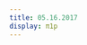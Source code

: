 ```yaml
---
title: 05.16.2017
display: π1p
---
```

<script src="../js/controls/DeviceOrientationControls.js"></script>
<script src="../js/controls/OrbitControls.js"></script>
<script src="../js/effects/StereoEffect.js"></script>
<script src="../js/utils/orientation.js"></script>

<script id="vertexShader" type="x-shader/x-vertex">
	varying float depth;
	varying vec3 v_pos;
	uniform float center_x;
	uniform float center_y;
	uniform float time;

	void main() {

		float scale = (sin(time*0.2)+1.0)*.01 + .004;
		float height = 200.0;
		vec3 vertex = position;

		vertex.z += exp(-(pow((vertex.x-center_x)*scale, 2.0) + pow((vertex.y-center_y)*scale, 2.0))) * height;
		vec4 cs_pos = projectionMatrix * modelViewMatrix * vec4( vertex, 1.0 );
		depth = cs_pos.z * .001;

		v_pos = vertex;
		gl_Position = cs_pos;
	}
</script>

<script id="fragmentShader" type="x-shader/x-fragment">
	varying float depth;
	varying vec3 v_pos;
	uniform float time;

	void main() {
		float proportion = (sin(time*.01)+1.0)*2.5+5.0;
		float speed = 4.0;
		float shit = step(mod(v_pos.z+time*speed, proportion), 1.0);

		float c = shit;

        if (v_pos.z < 10.0){
            c = 0.0;
        }

		gl_FragColor = vec4(c,c,c,1.);

	}
</script>

<div id="container"></div>

<script src="../js/scenes/day6.js"></script>
